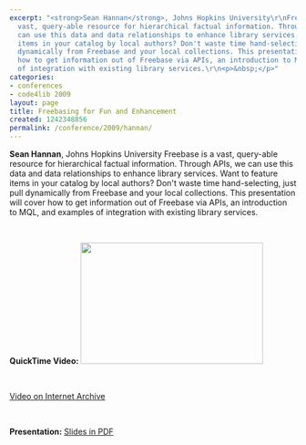 ```yaml
---
excerpt: "<strong>Sean Hannan</strong>, Johns Hopkins University\r\nFreebase is a
  vast, query-able resource for hierarchical factual information. Through APIs, we
  can use this data and data relationships to enhance library services. Want to feature
  items in your catalog by local authors? Don't waste time hand-selecting, just pull
  dynamically from Freebase and your local collections. This presentation will cover
  how to get information out of Freebase via APIs, an introduction to MQL, and examples
  of integration with existing library services.\r\n<p>&nbsp;</p>"
categories:
- conferences
- code4lib 2009
layout: page
title: Freebasing for Fun and Enhancement
created: 1242348856
permalink: /conference/2009/hannan/
---
```

<strong>Sean Hannan</strong>, Johns Hopkins University
Freebase is a vast, query-able resource for hierarchical factual information. Through APIs, we can use this data and data relationships to enhance library services. Want to feature items in your catalog by local authors? Don't waste time hand-selecting, just pull dynamically from Freebase and your local collections. This presentation will cover how to get information out of Freebase via APIs, an introduction to MQL, and examples of integration with existing library services.
<p>&nbsp;</p>
<strong>QuickTime Video:</strong>
<a href="http://dl.lib.brown.edu/code4lib/hannan.html" target="_blank">
<img src="http://dl.lib.brown.edu/code4lib//22_hannan.jpg" border="0" width="320" height="213"></a>

<p>&nbsp;</p>

<a href="http://www.archive.org/details/Code4lib2009FreebasingForFunAndEnhancement">Video on Internet Archive</a>

<p>&nbsp;</p>

<strong>Presentation:</strong>
<a href="http://code4lib.org/files/freebase.pdf" target="_blank">Slides in PDF</a>
